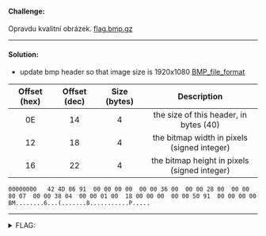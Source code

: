 #### Challenge:

Opravdu kvalitní obrázek. [flag.bmp.gz](./flag.bmp.gz ':ignore')

---

#### Solution:

- update bmp header so that image size is 1920x1080 [BMP_file_format](https://en.wikipedia.org/wiki/BMP_file_format)

| Offset (hex) | Offset (dec) | Size (bytes) |                 Description                  |
| :----------: | :----------: | :----------: | :------------------------------------------: |
|      0E      |      14      |      4       |    the size of this header, in bytes (40)    |
|      12      |      18      |      4       | the bitmap width in pixels (signed integer)  |
|      16      |      22      |      4       | the bitmap height in pixels (signed integer) |

```console
00000000   42 4D 86 91  00 00 00 00  00 00 36 00  00 00 28 00  00 00 80 07  00 00 38 04  00 00 01 00  18 00 00 00  00 00 50 91  00 00 00 00  BM........6...(.......8...........P.....
```

---

<details><summary>FLAG:</summary>

```
flag{Alan_Turing-5368}
```

</details>
